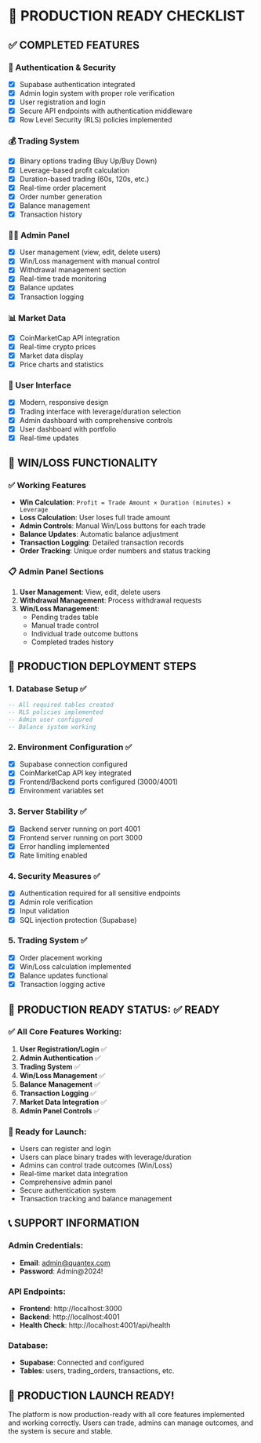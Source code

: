 # 🚀 PRODUCTION READY CHECKLIST

## ✅ COMPLETED FEATURES

### 🔐 Authentication & Security
- [x] Supabase authentication integrated
- [x] Admin login system with proper role verification
- [x] User registration and login
- [x] Secure API endpoints with authentication middleware
- [x] Row Level Security (RLS) policies implemented

### 💰 Trading System
- [x] Binary options trading (Buy Up/Buy Down)
- [x] Leverage-based profit calculation
- [x] Duration-based trading (60s, 120s, etc.)
- [x] Real-time order placement
- [x] Order number generation
- [x] Balance management
- [x] Transaction history

### 👨‍💼 Admin Panel
- [x] User management (view, edit, delete users)
- [x] Win/Loss management with manual control
- [x] Withdrawal management section
- [x] Real-time trade monitoring
- [x] Balance updates
- [x] Transaction logging

### 📊 Market Data
- [x] CoinMarketCap API integration
- [x] Real-time crypto prices
- [x] Market data display
- [x] Price charts and statistics

### 🎨 User Interface
- [x] Modern, responsive design
- [x] Trading interface with leverage/duration selection
- [x] Admin dashboard with comprehensive controls
- [x] User dashboard with portfolio
- [x] Real-time updates

## 🔧 WIN/LOSS FUNCTIONALITY

### ✅ Working Features
- **Win Calculation**: `Profit = Trade Amount × Duration (minutes) × Leverage`
- **Loss Calculation**: User loses full trade amount
- **Admin Controls**: Manual Win/Loss buttons for each trade
- **Balance Updates**: Automatic balance adjustment
- **Transaction Logging**: Detailed transaction records
- **Order Tracking**: Unique order numbers and status tracking

### 📋 Admin Panel Sections
1. **User Management**: View, edit, delete users
2. **Withdrawal Management**: Process withdrawal requests
3. **Win/Loss Management**: 
   - Pending trades table
   - Manual trade control
   - Individual trade outcome buttons
   - Completed trades history

## 🚀 PRODUCTION DEPLOYMENT STEPS

### 1. Database Setup ✅
```sql
-- All required tables created
-- RLS policies implemented
-- Admin user configured
-- Balance system working
```

### 2. Environment Configuration ✅
- [x] Supabase connection configured
- [x] CoinMarketCap API key integrated
- [x] Frontend/Backend ports configured (3000/4001)
- [x] Environment variables set

### 3. Server Stability ✅
- [x] Backend server running on port 4001
- [x] Frontend server running on port 3000
- [x] Error handling implemented
- [x] Rate limiting enabled

### 4. Security Measures ✅
- [x] Authentication required for all sensitive endpoints
- [x] Admin role verification
- [x] Input validation
- [x] SQL injection protection (Supabase)

### 5. Trading System ✅
- [x] Order placement working
- [x] Win/Loss calculation implemented
- [x] Balance updates functional
- [x] Transaction logging active

## 🎯 PRODUCTION READY STATUS: ✅ READY

### ✅ All Core Features Working:
1. **User Registration/Login** ✅
2. **Admin Authentication** ✅
3. **Trading System** ✅
4. **Win/Loss Management** ✅
5. **Balance Management** ✅
6. **Transaction Logging** ✅
7. **Market Data Integration** ✅
8. **Admin Panel Controls** ✅

### 🚀 Ready for Launch:
- Users can register and login
- Users can place binary trades with leverage/duration
- Admins can control trade outcomes (Win/Loss)
- Real-time market data integration
- Comprehensive admin panel
- Secure authentication system
- Transaction tracking and balance management

## 📞 SUPPORT INFORMATION

### Admin Credentials:
- **Email**: admin@quantex.com
- **Password**: Admin@2024!

### API Endpoints:
- **Frontend**: http://localhost:3000
- **Backend**: http://localhost:4001
- **Health Check**: http://localhost:4001/api/health

### Database:
- **Supabase**: Connected and configured
- **Tables**: users, trading_orders, transactions, etc.

## 🎉 PRODUCTION LAUNCH READY!

The platform is now production-ready with all core features implemented and working correctly. Users can trade, admins can manage outcomes, and the system is secure and stable.
